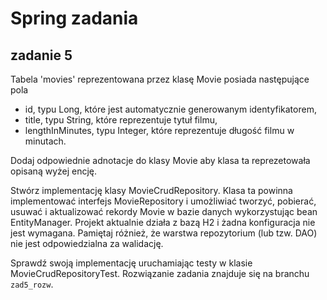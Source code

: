 # Spring zadania

## zadanie 5

Tabela 'movies' reprezentowana przez klasę Movie posiada następujące pola
- id, typu Long, które jest automatycznie generowanym identyfikatorem,
- title, typu String, które reprezentuje tytuł filmu,
- lengthInMinutes, typu Integer, które reprezentuje długość filmu w minutach.

Dodaj odpowiednie adnotacje do klasy Movie aby klasa ta reprezetowała opisaną wyżej encję.

Stwórz implementację klasy MovieCrudRepository. Klasa ta powinna implementować interfejs MovieRepository i
umożliwiać tworzyć, pobierać, usuwać i aktualizować rekordy Movie w bazie danych wykorzystując bean EntityManager.
Projekt aktualnie działa z bazą H2 i żadna konfiguracja nie jest wymagana. 
Pamiętaj różnież, że warstwa repozytorium (lub tzw. DAO) nie jest odpowiedzialna za walidację.

Sprawdź swoją implementację uruchamiając testy w klasie MovieCrudRepositoryTest.
Rozwiązanie zadania znajduje się na branchu `zad5_rozw`.







